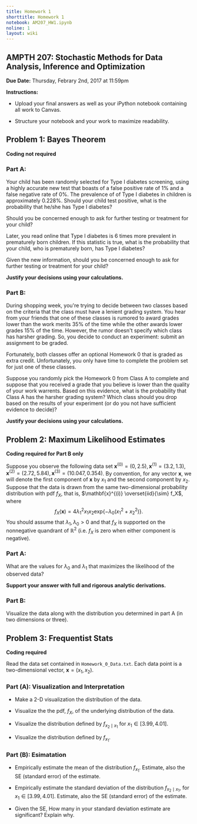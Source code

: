 ```yaml
---
title: Homework 1
shorttitle: Homework 1
notebook: AM207_HW1.ipynb
noline: 1
layout: wiki
---
```


## AMPTH 207: Stochastic Methods for Data Analysis, Inference and Optimization

**Due Date:** Thursday, Febrary 2nd, 2017 at 11:59pm

**Instructions:**

- Upload your final answers as well as your iPython notebook containing all work to Canvas.

- Structure your notebook and your work to maximize readability.

## Problem 1: Bayes Theorem

**Coding not required**

### Part A:
Your child has been randomly selected for Type I diabetes screening, using a highly accurate new test that boasts of a false positive rate of 1% and a false negative rate of 0%. The prevalence of of Type I diabetes in children is approximately 0.228%. Should your child test positive, what is the probability that he/she has Type I diabetes?

Should you be concerned enough to ask for further testing or treatment for your child?

Later, you read online that Type I diabetes is 6 times more prevalent in prematurely born children. If this statistic is true, what is the probability that your child, who is prematurely born, has Type I diabetes?

Given the new information, should you be concerned enough to ask for further testing or treatment for your child?

**Justify your decisions using your calculations.**

### Part B:

During shopping week, you're trying to decide between two classes based on the criteria that the class must have a lenient grading system. You hear from your friends that one of these classes is rumored to award grades lower than the work merits 35% of the time while the other awards lower grades 15% of the time. However, the rumor doesn't specify which class has harsher grading. So, you decide to conduct an experiment: submit an assignment to be graded. 

Fortunately, both classes offer an optional Homework 0 that is graded as extra credit. Unfortunately, you only have time to complete the problem set for just one of these classes. 

Suppose you randomly pick the Homework 0 from Class A to complete and suppose that you received a grade that you believe is lower than the quality of your work warrents. Based on this evidence, what is the probability that Class A has the harsher grading system? Which class should you drop based on the results of your experiment (or do you not have sufficient evidence to decide)?

**Justify your decisions using your calculations.**

## Problem 2: Maximum Likelihood Estimates

**Coding required for Part B only**

Suppose you observe the following data set $\mathbf{x}^{(0)} = (0, 2.5), \mathbf{x}^{(1)} = (3.2, 1.3), \mathbf{x}^{(2)} = (2.72, 5.84), \mathbf{x}^{(3)}= (10.047, 0.354)$. By convention, for any vector $\mathbf{x}$, we will denote the first component of $\mathbf{x}$ by $x_{1}$ and the second component by $x_{2}$. Suppose that the data is drawn from the same two-dimensional probability distribution with pdf $f_X$, that is, $\mathbf{x}^{(i)} \overset{iid}{\sim} f_X$, where
$$
f_X(\mathbf{x}) =  4\lambda_1^2 x_{1}x_{2} \mathrm{exp} \left\{-\lambda_0 (x^2_{1} + x^2_{2}) \right\}.
$$
You should assume that $\lambda_1, \lambda_0 > 0$ and that $f_X$ is supported on the nonnegative quandrant of $\mathbb{R}^2$ (i.e. $f_X$ is zero when either component is negative). 

### Part A:

What are the values for $\lambda_0$ and $\lambda_1$ that maximizes the likelihood of the observed data? 

**Support your answer with full and rigorous analytic derivations.**

### Part B:

Visualize the data along with the distribution you determined in part A (in two dimensions or three).

## Problem 3: Frequentist Stats
**Coding required**

Read the data set contained in `Homework_0_Data.txt`. Each data point is a two-dimensional vector, $\mathbf{x} = (x_1, x_2)$.

### Part (A): Visualization and Interpretation

- Make a 2-D visualization the distribution of the data. 

- Visualize the the pdf, $f_X$, of the underlying distribution of the data.

- Visualize the distribution defined by $f_{x_2 \mid x_1}$ for $x_1 \in [3.99, 4.01]$.

- Visualize the distribution defined by $f_{x_1}$.


### Part (B): Esimatation

- Empirically estimate the mean of the distribution $f_{x_1}$. Estimate, also the SE (standard error) of the estimate.

- Empirically estimate the standard deviation of the distribution $f_{x_2 \mid x_1}$, for $x_1 \in [3.99, 4.01]$. Estimate, also the SE (standard error) of the estimate.

- Given the SE, How many in your standard deviation estimate are significant? Explain why.
